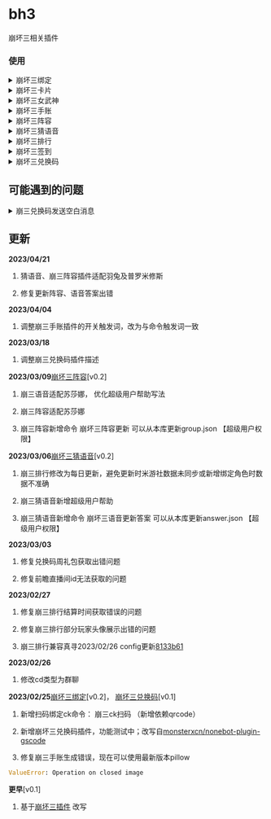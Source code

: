 <!--
 * @Author: MobiusT
 * @Date: 2023-02-25 19:14:10
 * @LastEditors: MobiusT
 * @LastEditTime: 2023-04-21 00:37:41
-->
# bh3

崩坏三相关插件

### 使用

<details>
<summary>崩坏三绑定</summary>
崩坏三绑定[uid][服务器]<br>
崩坏三服务器列表<br>
崩坏三ck[cookie]     # 该绑定请私聊<br>
崩坏三ck同步         # 该命令要求先绑定原神cookie，通过绑定的原神cookie绑定崩三ck   <br>
崩坏三ck扫码         # 使用米游社扫码绑定崩三ck（不可用扫码器）<br>
</details>
<details>
<summary>崩坏三卡片</summary>
崩坏三卡片                #已绑定uid时使用<br>
崩坏三卡片[uid][服务器]    #初次使用命令/查询别的玩家的卡片<br>
崩坏三卡片[uid]           #查询已经绑定过uid的玩家的卡片<br>
崩坏三卡片[@]             #查询at的玩家绑定的角色卡片<br>
崩坏三卡片米游社/mys/MYS[米游社id] #查询该米游社id的角色卡片<br>
</details>
<details>
<summary>崩坏三女武神</summary>
崩坏三女武神                #已绑定uid时使用<br>
崩坏三女武神[uid][服务器]    #初次使用命令/查询别的玩家的女武神<br>
崩坏三女武神[uid]           #查询已经绑定过uid的玩家的女武神<br>
崩坏三女武神[@]             #查询at的玩家绑定的角色女武神<br>
崩坏三女武神米游社/mys/MYS[米游社id] #查询该米游社id的角色女武神<br>
</details>
<details>
<summary>崩坏三手账</summary>
崩坏三手账<br>
<br>
***该功能需要绑定cookie<br>
</details>
<details>
<summary>崩坏三阵容</summary>
崩坏三XXX阵容                #已绑定uid时使用<br>
崩坏三XXX阵容[uid][服务器]    #初次使用命令/查询别的玩家的女武神<br>
崩坏三XXX阵容[uid]           #查询已经绑定过uid的玩家的女武神<br>
崩坏三XXX阵容[@]             #查询at的玩家绑定的角色女武神<br>
崩坏三XXX阵容米游社/mys/MYS[米游社id] #查询该米游社id的角色女武神<br>
崩坏三阵容更新      #更新阵容简称
</details>
<details>
<summary>崩坏三猜语音</summary>
崩坏三猜语音：正常舰桥、战斗等语音<br>
崩坏三猜语音2/困难：简短的语气或拟声词<br>
崩坏三猜语音答案<br>
崩坏三语音[name]：随机发送指定女武神一段语音<br>
崩坏三语音列表[name]：查看指定女武神所有语音<br>
崩坏三语音[name][id]：发送指定女武神的指定语音<br>
崩坏三语音新增答案[标准答案]:[别称]  #将新的别称映射到标准答案中<br>
崩坏三语音更新答案    #更新答案模板<br>
更新崩坏三语音列表    #更新语音<br>

<br>
***该功能需要额外语音素材，请超级用户按需根据bh3/guess_voice/readme.md获取免费素材<br>
</details>
<details>
<summary>崩坏三排行</summary>
崩坏三战场排行<br>
崩坏三深渊排行[全部/all] [服务器] [@] #可选参数：[全部/all]全部排行  [服务器]对应服务器的排行  [@]at的人绑定的角色所在服务器<br>
崩坏三战场排行更新<br>
崩坏三深渊排行更新<br>
</details>
<details>
<summary>崩坏三签到</summary>
崩坏三签到       #签到并开启自动签到<br>
崩坏三签到关闭   #关闭自动签到<br>
<br>
***该功能需要绑定cookie<br>
</details>
<details>
<summary>崩坏三兑换码</summary>
[崩坏三]兑换码<br>
</details>

## 可能遇到的问题

<details>
<summary>崩三兑换码发送空白消息</summary>

插件依赖 [@Mrs4s/go-cqhttp](https://github.com/Mrs4s/go-cqhttp) 的合并转发接口，如需启用私聊响应请务必安装 [v1.0.0-rc2](https://github.com/Mrs4s/go-cqhttp/releases/tag/v1.0.0-rc2) 以上版本的 go-cqhttp。

</details>

## 更新

**2023/04/21**

1. 猜语音、崩三阵容插件适配羽兔及普罗米修斯

2. 修复更新阵容、语音答案出错

**2023/04/04**

1. 调整崩三手账插件的开关触发词，改为与命令触发词一致

**2023/03/18**

1. 调整崩三兑换码插件描述

**2023/03/09**[崩坏三阵容](https://github.com/MobiusT/zhenxun_extensive_plugin_mobius/tree/main/bh3/group_bh3)[v0.2]

1. 崩三语音适配苏莎娜， 优化超级用户帮助写法

2. 崩三阵容适配苏莎娜

3. 崩三阵容新增命令 崩坏三阵容更新  可以从本库更新group.json 【超级用户权限】


**2023/03/06**[崩坏三猜语音](https://github.com/MobiusT/zhenxun_extensive_plugin_mobius/tree/main/bh3/guess_voice)[v0.2]

1. 崩三排行修改为每日更新，避免更新时米游社数据未同步或新增绑定角色时数据不准确

2. 崩三猜语音新增超级用户帮助

3. 崩三猜语音新增命令 崩坏三语音更新答案 可以从本库更新answer.json 【超级用户权限】

**2023/03/03**

1. 修复兑换码周礼包获取出错问题

2. 修复前瞻直播间id无法获取的问题

**2023/02/27**

1. 修复崩三排行结算时间获取错误的问题

2. 修复崩三排行部分玩家头像展示出错的问题

3. 崩三排行兼容真寻2023/02/26 config更新[8133b61](https://github.com/HibiKier/zhenxun_bot/commit/8133b61ebd28459a5a33bd53e998eb636c3725b4)

**2023/02/26**

1. 修改cd类型为群聊

**2023/02/25**[崩坏三绑定](https://github.com/MobiusT/zhenxun_extensive_plugin_mobius/tree/main/bh3/bind_bh3)[v0.2]， [崩坏三兑换码](https://github.com/MobiusT/zhenxun_extensive_plugin_mobius/tree/main/bh3/code_bh3)[v0.1]

1. 新增扫码绑定ck命令： 崩三ck扫码 （新增依赖qrcode）

2. 新增崩坏三兑换码插件，功能测试中；改写自[monsterxcn/nonebot-plugin-gscode](https://github.com/monsterxcn/nonebot-plugin-gscode/tree/main/nonebot_plugin_gscode)

3. 修复崩三手账生成错误，现在可以使用最新版本pillow
```python
ValueError: Operation on closed image
```

**更早**[v0.1]

1. 基于[崩坏三插件](https://github.com/chingkingm/honkai_mys) 改写

